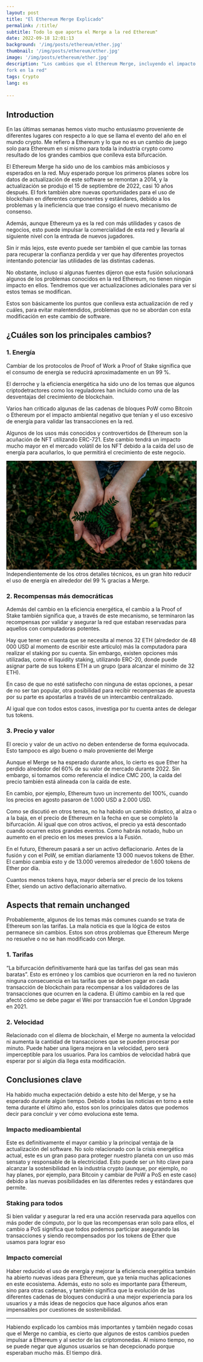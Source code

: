 ```yaml
---
layout: post
title: "El Ethereum Merge Explicado"
permalink: /:title/
subtitle: Todo lo que aporta el Merge a la red Ethereum"
date: 2022-09-18 12:01:13
background: '/img/posts/ethereum/ether.jpg'
thumbnail: '/img/posts/ethereum/ether.jpg'
image: '/img/posts/ethereum/ether.jpg'
description: "Los cambios que el Ethereum Merge, incluyendo el impacto que crean y qué aspectos no se modifican con este
fork en la red"
tags: Crypto
lang: es

---
```



## Introduction

<div class="text-article">
En las últimas semanas hemos visto mucho entusiasmo proveniente de diferentes lugares con respecto a lo que se llama el evento del año en el mundo crypto. 
Me refiero a Ethereum y lo que no es un cambio de juego solo para Ethereum en sí mismo para toda la industria crypto como resultado de los grandes cambios que conlleva esta bifurcación.
</div>


El Ethereum Merge ha sido uno de los cambios más ambiciosos y esperados en la red. Muy esperado porque los primeros
planes sobre los datos de actualización de este software se remontan a 2014, y la actualización se produjo el 15 de
septiembre de 2022, casi 10 años después. El fork también abre nuevas oportunidades para el uso de blockchain en
diferentes componentes y estándares, debido a los problemas y la ineficiencia que trae consigo el nuevo mecanismo de
consenso.

Además, aunque Ethereum ya es la red con más utilidades y casos de negocios, esto puede impulsar la comercialidad de
esta red y llevarla al siguiente nivel con la entrada de nuevos jugadores.

Sin ir más lejos, este evento puede ser también el que cambie las tornas para recuperar la confianza perdida y ver que hay
diferentes proyectos intentando potenciar las utilidades de las distintas cadenas.

No obstante, incluso si algunas fuentes dijeron que esta fusión solucionará algunos de los problemas conocidos en la red
Ethereum, no tienen ningún impacto en ellos. Tendremos que ver actualizaciones adicionales para ver si estos temas se
modifican.

Estos son básicamente los puntos que conlleva esta actualización de red y cuáles, para evitar malentendidos, problemas
que no se abordan con esta modificación en este cambio de software.

## ¿Cuáles son los principales cambios?

### 1. Energía

Cambiar de los protocolos de Proof of Work a Proof of Stake significa que el consumo de energía se reducirá
aproximadamente en un 99 %.

El derroche y la eficiencia energética ha sido uno de los temas que algunos criptodetractores como los reguladores han
incluido como una de las desventajas del crecimiento de blockchain.

Varios han criticado algunas de las cadenas de bloques PoW como Bitcoin o Ethereum por el impacto ambiental negativo que
tenían y el uso excesivo de energía para validar las transacciones en la red.

Algunos de los usos más conocidos y controvertidos de Ethereum son la acuñación de NFT utilizando ERC-721. Este cambio
tendrá un impacto mucho mayor en el mercado volátil de los NFT debido a la caída del uso de energía para acuñarlos, lo
que permitirá el crecimiento de este negocio.


<p>
    <img class="img-fluid" src="/img/posts/ethereum/sustainable.jpeg" alt="Thinking about the future">
    <span class="caption text-muted">Independientemente de los otros detalles técnicos, es un gran hito reducir el uso de energía en alrededor del 99 % gracias a Merge.
</span>
</p>

### 2. Recompensas más democráticas

Además del cambio en la eficiencia energética, el cambio a la Proof of Stake también significa que, a través de este
mecanismo, se terminaron las recompensas por validar y asegurar la red que estaban reservadas para aquellos con
computadoras potentes.

Hay que tener en cuenta que se necesita al menos 32 ETH (alrededor de 48 000 USD al momento de escribir este artículo) más la
computadora para realizar el staking por su cuenta. Sin embargo, existen opciones más utilizadas, como el liquidity staking,
utilizando ERC-20, donde puede asignar parte de sus tokens ETH a un grupo (para alcanzar el mínimo de 32 ETH).

En caso de que no esté satisfecho con ninguna de estas opciones, a pesar de no ser tan popular, otra posibilidad para
recibir recompensas de apuesta por su parte es apostarlas a través de un intercambio centralizado.

Al igual que con todos estos casos, investiga por tu cuenta antes de delegar tus tokens.

### 3. Precio y valor

El orecio y valor de  un activo no deben entenderse de forma equivocada. Esto tampoco es algo bueno o malo proveniente del Merge

Aunque el Merge se ha esperado durante años, lo cierto es que Ether ha perdido alrededor del 60% de su valor de mercado
durante 2022. Sin embargo, si tomamos como referencia el índice CMC 200, la caída del precio también está alineada con
la caída de este.

En cambio, por ejemplo, Ethereum tuvo un incremento del 100%, cuando los precios en agosto pasaron de 1.000 USD a 2.000 USD.

Como se discutió en otros temas, no ha habido un cambio drástico, al alza o a la baja, en el precio de Ethereum en la
fecha en que se completó la bifurcación. Al igual que con otros activos, el precio ya está descontado cuando ocurren
estos grandes eventos. Como habrás notado, hubo un aumento en el precio en los meses previos a la Fusión.

En el futuro, Ethereum pasará a ser un activo deflacionario. Antes de la fusión y con el PoW, se emitían diariamente 13
000 nuevos tokens de Ether. El cambio cambia esto y de 13.000 veremos alrededor de 1.600 tokens de Ether por día.

Cuantos menos tokens haya, mayor debería ser el precio de los tokens Ether, siendo un activo deflacionario alternativo.

## Aspects that remain unchanged

Probablemente, algunos de los temas más comunes cuando se trata de Ethereum son las tarifas. La mala noticia es que la
lógica de estos permanece sin cambios. Estos son otros problemas que Ethereum Merge no resuelve o no se han modificado
con Merge.

### 1. Tarifas

“La bifurcación definitivamente hará que las tarifas del gas sean más baratas”. Esto es erróneo y los cambios que
ocurrieron en la red no tuvieron ninguna consecuencia en las tarifas que se deben pagar en cada transacción de
blockchain para recompensar a los validadores de las transacciones que ocurren en la cadena. El último cambio en la red
que afectó cómo se debe pagar el Wei por transacción fue el London Upgrade en 2021.

### 2. Velocidad

Relacionado con el dilema de blockchain, el Merge no aumenta la velocidad ni aumenta la cantidad de transacciones que se
pueden procesar por minuto. Puede haber una ligera mejora en la velocidad, pero será imperceptible para los usuarios.
Para los cambios de velocidad habrá que esperar por si algún día llega esta modificación.

## Conclusiones clave

Ha habido mucha expectación debido a este hito del Merge, y se ha esperado durante algún tiempo. Debido a todas las
noticias en torno a este tema durante el último año, estos son los principales datos que podemos decir para concluir y
ver cómo evoluciona este tema.

### Impacto medioambiental

Este es definitivamente el mayor cambio y la principal ventaja de la actualización del software. No solo relacionado con
la crisis energética actual, este es un gran paso para proteger nuestro planeta con un uso más sensato y responsable de
la electricidad. Esto puede ser un hito clave para alcanzar la sostenibilidad en la industria crypto (aunque, por
ejemplo, no hay planes, por ejemplo, para Bitcoin y cambiar de PoW a PoS en este caso) debido a las nuevas posibilidades
en las diferentes redes y estándares que permite.

### Staking para todos

Si bien validar y asegurar la red era una acción reservada para aquellos con más poder de cómputo, por lo que las
recompensas eran solo para ellos, el cambio a PoS significa que todos podemos participar asegurando las transacciones y
siendo recompensados ​​por los tokens de Ether que usamos para lograr eso

### Impacto comercial

Haber reducido el uso de energía y mejorar la eficiencia energética también ha abierto nuevas ideas para Ethereum, que
ya tenía muchas aplicaciones en este ecosistema. Además, esto no solo es importante para Ethereum, sino para otras
cadenas, y también significa que la evolución de las diferentes cadenas de bloques conducirá a una mejor experiencia
para los usuarios y a más ideas de negocios que hace algunos años eran impensables por cuestiones de sostenibilidad.


_____

Habiendo explicado los cambios más importantes y también negado cosas que el Merge no cambia, es cierto que algunos de
estos cambios pueden impulsar a Ethereum y al sector de las criptomonedas. Al mismo tiempo, no se puede negar que
algunos usuarios se han decepcionado porque esperaban mucho más. El tiempo dirá.



